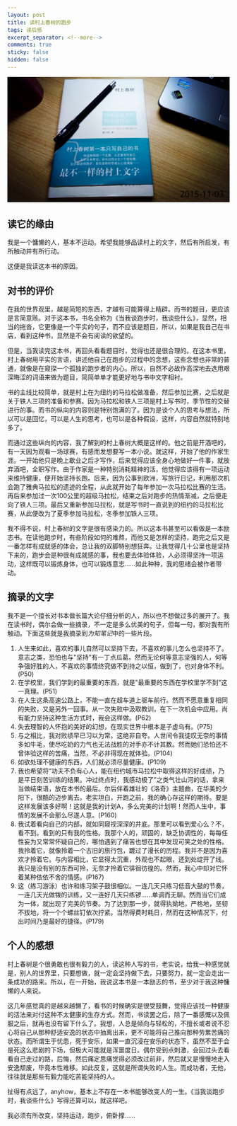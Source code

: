 ```yaml
---
layout: post
title: 读村上春树的跑步
tags: 读后感
excerpt_separator: <!--more-->
comments: true
sticky: false
hidden: false
---
```



![当我谈跑步时我谈些什么](/assets/images/2015-11-03/0.jpg)

## 读它的缘由
我是一个慵懒的人，基本不运动。希望我能够品读村上的文字，然后有所启发，有所触动并有所行动。      

这便是我读这本书的原因。<!--more-->


## 对书的评价
在我的世界观里，越是简短的东西，才越有可能算得上精辟。而书的题目，更应该是言简意赅。对于这本书，书名全称为《当我谈跑步时，我谈些什么》，显然，相当的拖沓，它更像是一个平实的句子，而不应该是题目，所以，如果是我自己在书店，看到这种书，显然是不会有阅读的欲望的。      

但是，当我读完这本书，再回头看看题目时，觉得也还是很合理的。在这本书里，村上春树用平实的言语，讲述他自己在跑步的过程中的念想，这些念想也非常的普通，就像是在窥探一个孤独的跑步者的内心。所以，自然不必故作高深地去选用艰深晦涩的词语来做为题目，简简单单才能更好地与书中文字相衬。       

书的主线比较简单，就是村上在为纽约的马拉松做准备，然后参加比赛，之后就是关于铁人三项的准备和参赛。因为马拉松和铁人三项是村上写书时，季节性的交替进行的事。而书的纵向的内容则是特别饱满的了。因为是谈个人的思考与想法，所以可以是回忆，可以是人生的思考，也可以是各种假设，这样，内容自然就特别地多了。       

而通过这些纵向的内容，我了解到的村上春树大概是这样的。他之前是开酒吧的，有一天因为观看一场球赛，有感而发想要写一本小说。就这样，开始了他的作家生涯。一开始他只是晚上歇业之后才写作，后来觉得应该全身心地做好一件事，就放弃酒吧，全职写作。由于作家是一种特别消耗精神的活，他觉得应该得有一项运动来维持健康，便开始坚持长跑。后来，因为公事到欧洲，写旅行日记，利用那次机会跑了雅典马拉松的遗迹的全程，从此就开始了每年参加一次马拉松比赛的生活。再后来参加过一次100公里的超级马拉松，结束之后对跑步的热情渐减，之后便走向了铁人三项。最后又重新参加马拉松，就是写书时一直说到的纽约的马拉松比赛，从此便改为了夏季参加马拉松，冬季参加铁人三项。      

我不得不说，村上春树的文字是很有感染力的。所以这本书甚至可以看做是一本励志书。在读他跑步时，有些阶段如何的难熬，而他又是怎样的坚持，跑完之后又是一番怎样有成就感的体会，总让我的双脚特别想狂奔。让我觉得几十公里也是坚持下来的，跑步会是种很有成就感的事，我也要去体验体验，人必须得坚持一项运动，这样既可以锻炼身体，也可以锻炼意志……如此种种，我的思绪会被作者带动。      



## 摘录的文字
我不是一个擅长对书本做长篇大论仔细分析的人，所以也不想做过多的展开了。我在读书时，偶尔会做一些摘录，不一定是多么优美的句子，但每一句，都对我有所触动。下面这些就是我摘录到*为知笔记*中的一些片段。    


1. 人生来如此，喜欢的事儿自然可以坚持下去，不喜欢的事儿怎么也坚持不了。意志之类，恐怕也与"坚持"有一丁点瓜葛。然而无论何等意志坚强的人，何等争强好胜的人，不喜欢的事情终究做不到持之以恒，做到了，也对身体不利。(P50)
2. 在学校里，我们学到的最重要的东西，就是"最重要的东西在学校里学不到"这一真理。(P51)
3. 在人生这条高速公路上，不能一直在超车道上驱车前行。然而不愿意重复相同的失败，又是另外一回事。从一次失败中汲取教训，在下一次机会中应用。尚有能力坚持这种生活方式时，我会这样做。(P62)
4. 失去理智的人怀抱的美好的幻想，在现实世界中根本是子虚乌有。(P75)
5. 与之相比，我对败绩早已习以为常。这绝非自夸。人世间令我徒叹无奈的事情多如牛毛，使尽吃奶的力气也无法战胜的对手亦不计其数。然而她们恐怕还不曾体验这样的苦痛，当然，不必非得现在就体验。(P104)
6. 如欲处理不健康的东西，人们就必须尽量健康。(P109)
7. 我也希望将“功夫不负有心人，能在纽约城市马拉松中取得这样的好成绩，乃是平日刻苦训练的结果。冲过终点时，我感动极了”之类气壮山河的话，拿来当做结束语，放在本书的最后。尔后伴着雄壮的《洛奇》主题曲，在华美的夕阳下，很酷的迈步离去。老实坦白，开跑之前，我的确心存这样的期待。要是这样发展该多好啊！这就是我的计划A，多么完美的计划啊！然而人生中，事情的发展不会那么尽遂人意。(P160)
8. 我试着看向自己的内部，就如同窥视深深的井底。那里可以看到爱心么？不，看不到。看到的只有我的性格。我那个人的，顽固的，缺乏协调性的，每每任性妄为又常常怀疑自己的，哪怕遇到了痛苦也想在其中发现可笑之处的性格。我拎着它，就像拎着一个古旧的旅行包，踱过了漫长的历程。我并不是因为喜欢才拎着它。与内容相比，它显得太沉重，外观也不起眼，还到处绽开了线。我只是没有别的东西可拎，无奈才拎着它徘徊彷徨的。然而，我心中却对它怀着某种依依不舍的情感。(P167)
9. 这（练习游泳）也许和练习架子鼓很相似。一连几天只练习低音大鼓的节奏，一连几天光做䥽的训练，又一连好几天只练锣……单调而无聊。然而当它们成为一体，就出现了完美的节奏。为了达到那一步，就得执拗地，严格地，坚韧不拔地，将一个个螺丝钉依次拧紧。当然得费时耗日，然而在这种情况下，付出时间乃是最好的捷径。(P179)


## 个人的感想
村上春树是个很勇敢也很有毅力的人，读这种人写的书，老实说，给我一种感觉就是，别人的世界里，只要想做，就一定会坚持做下去，只要努力，就一定会走出一条成功的路来。所以，在一开始，我说这本书是一本励志的书，至少对于我这种慵懒的人来说。        

这几年感觉真的是越来越懒了，看书的时候确实是很受鼓舞，觉得应该找一种健康的活法来对付这种不太健康的生存方式。然而，书读罢之后，除了一番感慨以及佩服之后，就再也没有留下什么了。我想，人总是倾向与轻松的，不擅长或者说不忍心将自己从那种舒适安逸的状态中抽离出来，更不可能将自己推向那种劳累苦痛的状态。而所谓生于忧患，死于安乐，如果一直沉浸在安乐的状态下，虽然不至于会是死这么悲剧的下场，但极大可能就是浑噩度日。偶尔受到点刺激，会回过头去看看自己走过的路，后悔，然后痛定思痛觉得必须改过前非，然后就又是慢慢地走入安逸颓废，毕竟本性难移。如此反复，这就是所谓失败的人生。而成功者，无他，往往就是那些有毅力能吃苦能坚持的人。       

扯得有点远了，anyhow，基本上不存在一本书能够改变人的一生。《当我谈跑步时，我谈些什么》写得还算可以，就这样吧。      

我必须有所改变，坚持运动，跑步，俯卧撑……